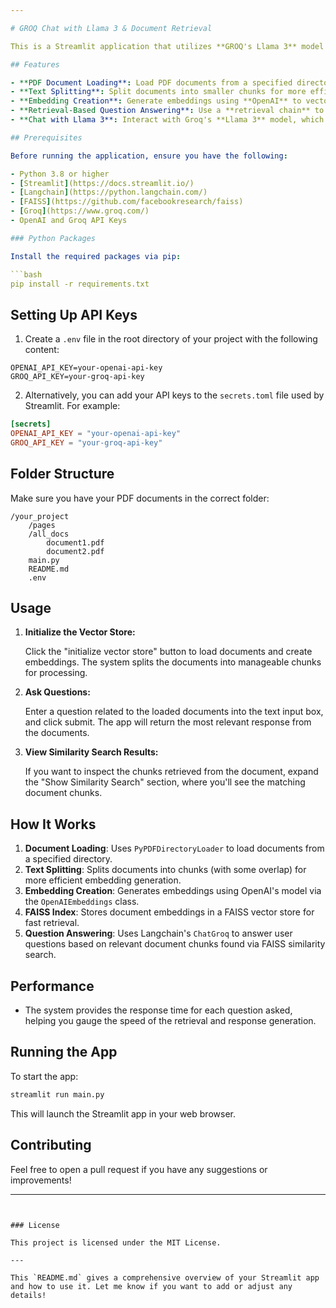 ```yaml
---

# GROQ Chat with Llama 3 & Document Retrieval

This is a Streamlit application that utilizes **GROQ's Llama 3** model to answer user questions based on uploaded PDF documents. It uses **Langchain** for document loading and vector embeddings, and **FAISS** for similarity search to provide accurate responses.

## Features

- **PDF Document Loading**: Load PDF documents from a specified directory.
- **Text Splitting**: Split documents into smaller chunks for more efficient embeddings and retrieval.
- **Embedding Creation**: Generate embeddings using **OpenAI** to vectorize documents.
- **Retrieval-Based Question Answering**: Use a **retrieval chain** to find relevant documents and answer questions based on them.
- **Chat with Llama 3**: Interact with Groq's **Llama 3** model, which retrieves context from relevant documents and generates responses.

## Prerequisites

Before running the application, ensure you have the following:

- Python 3.8 or higher
- [Streamlit](https://docs.streamlit.io/)
- [Langchain](https://python.langchain.com/)
- [FAISS](https://github.com/facebookresearch/faiss)
- [Groq](https://www.groq.com/)
- OpenAI and Groq API Keys

### Python Packages

Install the required packages via pip:

```bash
pip install -r requirements.txt
```

## Setting Up API Keys

1. Create a `.env` file in the root directory of your project with the following content:

```
OPENAI_API_KEY=your-openai-api-key
GROQ_API_KEY=your-groq-api-key
```

2. Alternatively, you can add your API keys to the `secrets.toml` file used by Streamlit. For example:

```toml
[secrets]
OPENAI_API_KEY = "your-openai-api-key"
GROQ_API_KEY = "your-groq-api-key"
```

## Folder Structure

Make sure you have your PDF documents in the correct folder:

```
/your_project
    /pages
    /all_docs
        document1.pdf
        document2.pdf
    main.py
    README.md
    .env
```

## Usage

1. **Initialize the Vector Store:**

   Click the "initialize vector store" button to load documents and create embeddings. The system splits the documents into manageable chunks for processing.

2. **Ask Questions:**

   Enter a question related to the loaded documents into the text input box, and click submit. The app will return the most relevant response from the documents.

3. **View Similarity Search Results:**

   If you want to inspect the chunks retrieved from the document, expand the "Show Similarity Search" section, where you'll see the matching document chunks.

## How It Works

1. **Document Loading**: Uses `PyPDFDirectoryLoader` to load documents from a specified directory.
2. **Text Splitting**: Splits documents into chunks (with some overlap) for more efficient embedding generation.
3. **Embedding Creation**: Generates embeddings using OpenAI's model via the `OpenAIEmbeddings` class.
4. **FAISS Index**: Stores document embeddings in a FAISS vector store for fast retrieval.
5. **Question Answering**: Uses Langchain's `ChatGroq` to answer user questions based on relevant document chunks found via FAISS similarity search.

## Performance

- The system provides the response time for each question asked, helping you gauge the speed of the retrieval and response generation.
  
## Running the App

To start the app:

```bash
streamlit run main.py
```

This will launch the Streamlit app in your web browser.

## Contributing

Feel free to open a pull request if you have any suggestions or improvements!

---
```


### License

This project is licensed under the MIT License.

---

This `README.md` gives a comprehensive overview of your Streamlit app and how to use it. Let me know if you want to add or adjust any details!
